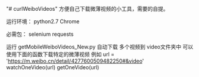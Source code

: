 "# curlWeiboVideos"
方便自己下载微薄视频的小工具，需要的自提。

运行环境：
python2.7
Chrome

必需包：
selenium
requests
 

运行 getMobileWeiboVideos_New.py 自动下载 多个视频到 video文件夹中
可以使用下面的函数下载特定的微薄视频 例如
    url = 'https://m.weibo.cn/detail/4277600509482250#&video'
    watchOneVideo(url)
    getOneVideo(url)
